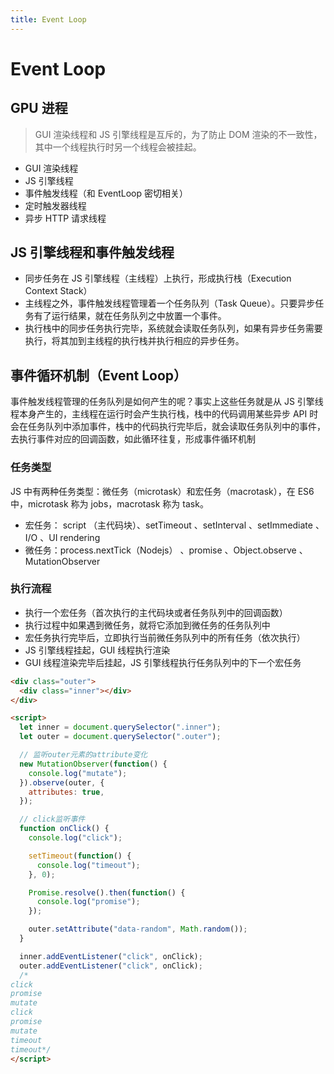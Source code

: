 ```yaml
---
title: Event Loop
---
```


# Event Loop

## GPU 进程

> GUI 渲染线程和 JS 引擎线程是互斥的，为了防止 DOM 渲染的不一致性，其中一个线程执行时另一个线程会被挂起。

- GUI 渲染线程
- JS 引擎线程
- 事件触发线程（和 EventLoop 密切相关）
- 定时触发器线程
- 异步 HTTP 请求线程

## JS 引擎线程和事件触发线程

- 同步任务在 JS 引擎线程（主线程）上执行，形成执行栈（Execution Context Stack）
- 主线程之外，事件触发线程管理着一个任务队列（Task Queue）。只要异步任务有了运行结果，就在任务队列之中放置一个事件。
- 执行栈中的同步任务执行完毕，系统就会读取任务队列，如果有异步任务需要执行，将其加到主线程的执行栈并执行相应的异步任务。

## 事件循环机制（Event Loop）

事件触发线程管理的任务队列是如何产生的呢？事实上这些任务就是从 JS 引擎线程本身产生的，主线程在运行时会产生执行栈，栈中的代码调用某些异步 API 时会在任务队列中添加事件，栈中的代码执行完毕后，就会读取任务队列中的事件，去执行事件对应的回调函数，如此循环往复，形成事件循环机制

### 任务类型

JS 中有两种任务类型：微任务（microtask）和宏任务（macrotask），在 ES6 中，microtask 称为 jobs，macrotask 称为 task。

- 宏任务： script （主代码块）、setTimeout 、setInterval 、setImmediate 、I/O 、UI rendering
- 微任务：process.nextTick（Nodejs） 、promise 、Object.observe 、MutationObserver

### 执行流程

- 执行一个宏任务（首次执行的主代码块或者任务队列中的回调函数）
- 执行过程中如果遇到微任务，就将它添加到微任务的任务队列中
- 宏任务执行完毕后，立即执行当前微任务队列中的所有任务（依次执行）
- JS 引擎线程挂起，GUI 线程执行渲染
- GUI 线程渲染完毕后挂起，JS 引擎线程执行任务队列中的下一个宏任务

```html
<div class="outer">
  <div class="inner"></div>
</div>

<script>
  let inner = document.querySelector(".inner");
  let outer = document.querySelector(".outer");

  // 监听outer元素的attribute变化
  new MutationObserver(function() {
    console.log("mutate");
  }).observe(outer, {
    attributes: true,
  });

  // click监听事件
  function onClick() {
    console.log("click");

    setTimeout(function() {
      console.log("timeout");
    }, 0);

    Promise.resolve().then(function() {
      console.log("promise");
    });

    outer.setAttribute("data-random", Math.random());
  }

  inner.addEventListener("click", onClick);
  outer.addEventListener("click", onClick);
  /*
click
promise
mutate
click
promise
mutate
timeout
timeout*/
</script>
```
